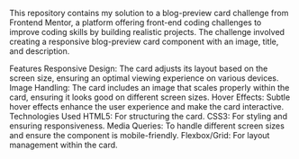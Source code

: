 This repository contains my solution to a blog-preview card challenge from Frontend Mentor, a platform offering front-end coding challenges to improve coding skills by building realistic projects. The challenge involved creating a responsive blog-preview card component with an image, title, and description.

Features
Responsive Design: The card adjusts its layout based on the screen size, ensuring an optimal viewing experience on various devices.
Image Handling: The card includes an image that scales properly within the card, ensuring it looks good on different screen sizes.
Hover Effects: Subtle hover effects enhance the user experience and make the card interactive.
Technologies Used
HTML5: For structuring the card.
CSS3: For styling and ensuring responsiveness.
Media Queries: To handle different screen sizes and ensure the component is mobile-friendly.
Flexbox/Grid: For layout management within the card.
